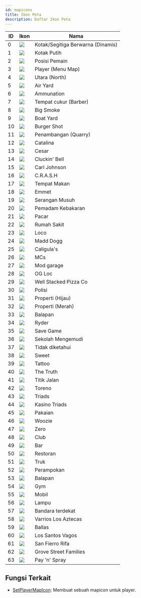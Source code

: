 ```yaml
---
id: mapicons
title: Ikon Peta
description: Daftar Ikon Peta
---
```


| ID  | Ikon                             | Nama                              |
| --- | -------------------------------- | --------------------------------- |
| 0   | ![](/images/mapIcons/icon0.gif)  | Kotak/Segitiga Berwarna (Dinamis) |
| 1   | ![](/images/mapIcons/icon1.gif)  | Kotak Putih                       |
| 2   | ![](/images/mapIcons/icon2.gif)  | Posisi Pemain                     |
| 3   | ![](/images/mapIcons/icon3.gif)  | Player (Menu Map)                 |
| 4   | ![](/images/mapIcons/icon4.gif)  | Utara (North)                     |
| 5   | ![](/images/mapIcons/icon5.gif)  | Air Yard                          |
| 6   | ![](/images/mapIcons/icon6.gif)  | Ammunation                        |
| 7   | ![](/images/mapIcons/icon7.gif)  | Tempat cukur (Barber)             |
| 8   | ![](/images/mapIcons/icon8.gif)  | Big Smoke                         |
| 9   | ![](/images/mapIcons/icon9.gif)  | Boat Yard                         |
| 10  | ![](/images/mapIcons/icon10.gif) | Burger Shot                       |
| 11  | ![](/images/mapIcons/icon11.gif) | Penambangan (Quarry)              |
| 12  | ![](/images/mapIcons/icon12.gif) | Catalina                          |
| 13  | ![](/images/mapIcons/icon13.gif) | Cesar                             |
| 14  | ![](/images/mapIcons/icon14.gif) | Cluckin' Bell                     |
| 15  | ![](/images/mapIcons/icon15.gif) | Carl Johnson                      |
| 16  | ![](/images/mapIcons/icon16.gif) | C.R.A.S.H                         |
| 17  | ![](/images/mapIcons/icon17.gif) | Tempat Makan                      |
| 18  | ![](/images/mapIcons/icon18.gif) | Emmet                             |
| 19  | ![](/images/mapIcons/icon19.gif) | Serangan Musuh                    |
| 20  | ![](/images/mapIcons/icon20.gif) | Pemadam Kebakaran                 |
| 21  | ![](/images/mapIcons/icon21.gif) | Pacar                             |
| 22  | ![](/images/mapIcons/icon22.gif) | Rumah Sakit                       |
| 23  | ![](/images/mapIcons/icon23.gif) | Loco                              |
| 24  | ![](/images/mapIcons/icon24.gif) | Madd Dogg                         |
| 25  | ![](/images/mapIcons/icon25.gif) | Caligula's                        |
| 26  | ![](/images/mapIcons/icon26.gif) | MCs                               |
| 27  | ![](/images/mapIcons/icon27.gif) | Mod garage                        |
| 28  | ![](/images/mapIcons/icon28.gif) | OG Loc                            |
| 29  | ![](/images/mapIcons/icon29.gif) | Well Stacked Pizza Co             |
| 30  | ![](/images/mapIcons/icon30.gif) | Polisi                            |
| 31  | ![](/images/mapIcons/icon31.gif) | Properti (Hijau)                  |
| 32  | ![](/images/mapIcons/icon32.gif) | Properti (Merah)                  |
| 33  | ![](/images/mapIcons/icon33.gif) | Balapan                           |
| 34  | ![](/images/mapIcons/icon34.gif) | Ryder                             |
| 35  | ![](/images/mapIcons/icon35.gif) | Save Game                         |
| 36  | ![](/images/mapIcons/icon36.gif) | Sekolah Mengemudi                 |
| 37  | ![](/images/mapIcons/icon37.gif) | Tidak diketahui                   |
| 38  | ![](/images/mapIcons/icon38.gif) | Sweet                             |
| 39  | ![](/images/mapIcons/icon39.gif) | Tattoo                            |
| 40  | ![](/images/mapIcons/icon40.gif) | The Truth                         |
| 41  | ![](/images/mapIcons/icon41.gif) | Titik Jalan                       |
| 42  | ![](/images/mapIcons/icon42.gif) | Toreno                            |
| 43  | ![](/images/mapIcons/icon43.gif) | Triads                            |
| 44  | ![](/images/mapIcons/icon44.gif) | Kasino Triads                     |
| 45  | ![](/images/mapIcons/icon45.gif) | Pakaian                           |
| 46  | ![](/images/mapIcons/icon46.gif) | Woozie                            |
| 47  | ![](/images/mapIcons/icon47.gif) | Zero                              |
| 48  | ![](/images/mapIcons/icon48.gif) | Club                              |
| 49  | ![](/images/mapIcons/icon49.gif) | Bar                               |
| 50  | ![](/images/mapIcons/icon50.gif) | Restoran                          |
| 51  | ![](/images/mapIcons/icon51.gif) | Truk                              |
| 52  | ![](/images/mapIcons/icon52.gif) | Perampokan                        |
| 53  | ![](/images/mapIcons/icon53.gif) | Balapan                           |
| 54  | ![](/images/mapIcons/icon54.gif) | Gym                               |
| 55  | ![](/images/mapIcons/icon55.gif) | Mobil                             |
| 56  | ![](/images/mapIcons/icon56.gif) | Lampu                             |
| 57  | ![](/images/mapIcons/icon57.gif) | Bandara terdekat                  |
| 58  | ![](/images/mapIcons/icon58.gif) | Varrios Los Aztecas               |
| 59  | ![](/images/mapIcons/icon59.gif) | Ballas                            |
| 60  | ![](/images/mapIcons/icon60.gif) | Los Santos Vagos                  |
| 61  | ![](/images/mapIcons/icon61.gif) | San Fierro Rifa                   |
| 62  | ![](/images/mapIcons/icon62.gif) | Grove Street Families             |
| 63  | ![](/images/mapIcons/icon63.gif) | Pay 'n' Spray                     |

## Fungsi Terkait

- [SetPlayerMapIcon](/docs/scripting/functions/SetPlayerMapIcon): Membuat sebuah mapicon untuk player.
